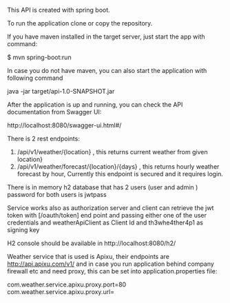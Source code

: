 

This API is created with spring boot. 

To run the application clone or copy the repository.

If you have maven installed in the target server, just start the app with command:

$ mvn spring-boot:run

In case you do not have maven, you can also start the application with following command 

java -jar target/api-1.0-SNAPSHOT.jar

After the application is up and running, you can check the API documentation from Swagger UI:

http://localhost:8080/swagger-ui.html#/

There is 2 rest endpoints:

1) /api/v1/weather/{location} , this returns current weather from given location}
2) /api/v1/weather/forecast/{location}/{days} , this returns hourly weather forecast by hour, Currently this endpoint is secured and it requires
login.  

There is in memory h2 database that has 2 users (user and admin ) password for both users is jwtpass

Service works also as authorization server and client can retrieve the jwt token with [/oauth/token] end point 
and passing either one of the user credentials and weatherApiClient as Client Id and th3whe4ther4p1 as signing key

H2 console should be available in http://localhost:8080/h2/

Weather service that is used is Apixu, their endpoints are http://api.apixu.com/v1/ and in case you run application behind company firewall etc
and need proxy, this can be set into application.properties file:

com.weather.service.apixu.proxy.port=80
com.weather.service.apixu.proxy.url=





